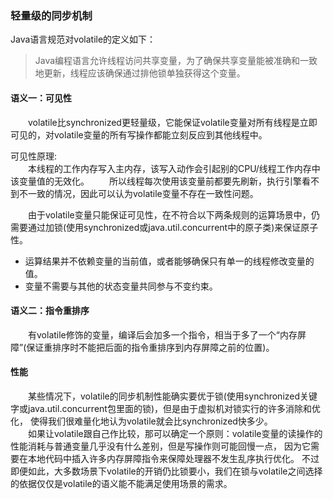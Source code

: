 ### 轻量级的同步机制

   Java语言规范对volatile的定义如下：

   > Java编程语言允许线程访问共享变量，为了确保共享变量能被准确和一致地更新，线程应该确保通过排他锁单独获得这个变量。

   #### 语义一：可见性

　　volatile比synchronized更轻量级，它能保证volatile变量对所有线程是立即可见的，对volatile变量的所有写操作都能立刻反应到其他线程中。

   可见性原理:  
       　　本线程的工作内存写入主内存，该写入动作会引起别的CPU/线程工作内存中该变量值的无效化。
       　　所以线程每次使用该变量前都要先刷新，执行引擎看不到不一致的情况，因此可以认为volatile变量不存在一致性问题。

　　由于volatile变量只能保证可见性，在不符合以下两条规则的运算场景中，仍需要通过加锁(使用synchronized或java.util.concurrent中的原子类)来保证原子性。 
   
   - 运算结果并不依赖变量的当前值，或者能够确保只有单一的线程修改变量的值。
   - 变量不需要与其他的状态变量共同参与不变约束。


   #### 语义二：指令重排序

　　有volatile修饰的变量，编译后会加多一个指令，相当于多了一个“内存屏障”(保证重排序时不能把后面的指令重排序到内存屏障之前的位置)。


   #### 性能

　　某些情况下，volatile的同步机制性能确实要优于锁(使用synchronized关键字或java.util.concurrent包里面的锁)，但是由于虚拟机对锁实行的许多消除和优化，
   使得我们很难量化地认为volatile就会比synchronized快多少。  
　　如果让volatile跟自己作比较，那可以确定一个原则：volatile变量的读操作的性能消耗与普通变量几乎没有什么差别，但是写操作则可能回慢一点，
   因为它需要在本地代码中插入许多内存屏障指令来保障处理器不发生乱序执行优化。
   不过即便如此，大多数场景下volatile的开销仍比锁要小，我们在锁与volatile之间选择的依据仅仅是volatile的语义能不能满足使用场景的需求。
